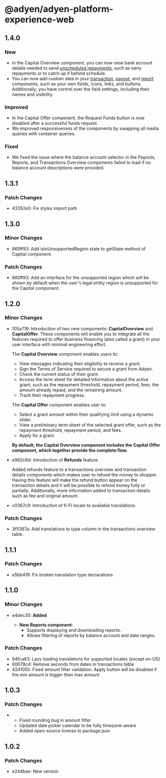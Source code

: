 # @adyen/adyen-platform-experience-web

## 1.4.0

### New
- In the Capital Overview component, you can now view bank account details needed to send [unscheduled repayments](https://docs.adyen.com/platforms/capital/capital-components/#capital-overview-component), such as early repayments or to catch up if behind schedule.
- You can now add custom data in your [transaction](https://docs.adyen.com/platforms/build-user-dashboards/transaction-components/), [payout](https://docs.adyen.com/platforms/build-user-dashboards/payout-components/), and [report](https://docs.adyen.com/platforms/build-user-dashboards/reports-component/) components, such as your own fields, icons, links, and buttons. Additionally, you have control over the field settings, including their names and visibility.

### Improved
- In the Capital Offer component, the Request Funds button is now disabled after a successful funds request.
- We improved responsiveness of the components by swapping all media queries with container queries.

### Fixed
- We fixed the issue where the balance account selector in the Payouts, Reports, and Transactions Overview components failed to load if no balance account descriptions were provided.

## 1.3.1

### Patch Changes

-   43352e5: Fix styles import path

## 1.3.0

### Minor Changes

-   865ff93: Add isInUnsupportedRegion state to getState method of Capital component.

### Patch Changes

-   865ff93: Add an interface for the unsupported region which will be shown by default when the user's legal entity region is unsupported for the Capital component.

## 1.2.0

### Minor Changes

-   105a719: Introduction of two new components: **CapitalOverview** and **CapitalOffer**. These components will enable you to integrate all the features required to offer business financing (also called a grant) in your user interface with minimal engineering effort.

    The **Capital Overview** component enables users to:

    -   View messages indicating their eligibility to receive a grant.
    -   Sign the Terms of Service required to secure a grant from Adyen.
    -   Check the current status of their grant.
    -   Access the term sheet for detailed information about the active grant, such as the repayment threshold, repayment period, fees, the amount already repaid, and the remaining amount.
    -   Track their repayment progress.

    The **Capital Offer** component enables user to:

    -   Select a grant amount within their qualifying limit using a dynamic slider.
    -   View a preliminary term sheet of the selected grant offer, such as the repayment threshold, repayment period, and fees.
    -   Apply for a grant.

    **By default, the Capital Overview component includes the Capital Offer component, which together provide the complete flow.**

-   e962c6d: Introduction of **Refunds** feature.

    Added refunds feature to a transactions overview and transaction details components which makes user to refund the money to shopper.
    Having this feature will make the refund button appear on the transaction details and it will be possible to refund money fully or partially.
    Additionally, more information added to transaction details such as fee and original amount.

-   c0367c9: Introduction of fi-FI locale to available translations.

### Patch Changes

-   3f5367a: Add translations to type column in the transactions overview table.

## 1.1.1

### Patch Changes

-   e5bb419: Fix broken translation type declarations

## 1.1.0

### Minor Changes

-   e4dec35: **Added**

    -   **New Reports component**:
        -   Supports displaying and downloading reports.
        -   Allows filtering of reports by balance account and date ranges.

### Patch Changes

-   94fca83: Lazy loading translations for supported locales (except en-US)
-   60678c4: Remove seconds from dates in transactions table
-   4241055: Fixed amount filter validation. Apply button will be disabled if the min amount is bigger than max amount

## 1.0.3

### Patch Changes

-   -   Fixed rounding bug in amount filter
    -   Updated date picker calendar to be fully timezone-aware
    -   Added open-source license to package.json

## 1.0.2

### Patch Changes

-   e244bae: New version
